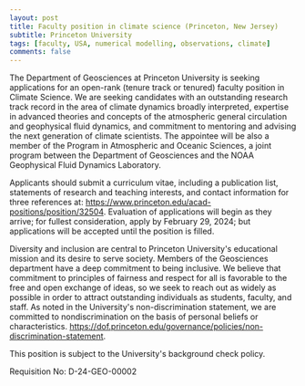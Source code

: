 ```yaml
---
layout: post
title: Faculty position in climate science (Princeton, New Jersey)
subtitle: Princeton University
tags: [faculty, USA, numerical modelling, observations, climate]
comments: false
---
```

The Department of Geosciences at Princeton University is seeking applications for an open-rank (tenure track or tenured) faculty position in Climate Science. We are seeking candidates with an outstanding research track record in the area of climate dynamics broadly interpreted, expertise in advanced theories and concepts of the atmospheric general circulation and geophysical fluid dynamics, and commitment to mentoring and advising the next generation of climate scientists. The appointee will be also a member of the Program in Atmospheric and Oceanic Sciences, a joint program between the Department of Geosciences and the NOAA Geophysical Fluid Dynamics Laboratory.

Applicants should submit a curriculum vitae, including a publication list, statements of research and teaching interests, and contact information for three references at: https://www.princeton.edu/acad-positions/position/32504. Evaluation of applications will begin as they arrive; for fullest consideration, apply by February 29, 2024; but applications will be accepted until the position is filled.

Diversity and inclusion are central to Princeton University's educational mission and its desire to serve society.  Members of the Geosciences department have a deep commitment to being inclusive.  We believe that commitment to principles of fairness and respect for all is favorable to the free and open exchange of ideas, so we seek to reach out as widely as possible in order to attract outstanding individuals as students, faculty, and staff.  As noted in the University's non-discrimination statement, we are committed to nondiscrimination on the basis of personal beliefs or characteristics. https://dof.princeton.edu/governance/policies/non-discrimination-statement.

This position is subject to the University's background check policy.

Requisition No: D-24-GEO-00002
